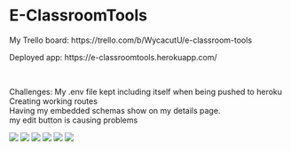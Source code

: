 # E-ClassroomTools
<p>My Trello board: https://trello.com/b/WycacutU/e-classroom-tools </p>
<p>Deployed app: https://e-classroomtools.herokuapp.com/ </p>
<br>
<p>Challenges: My .env file kept including itself when being pushed to heroku <br>
Creating working routes<br>
Having my embedded schemas show on my details page.<br>
my edit button is causing problems</p>

![](https://i.imgur.com/OFcKcou.jpg)
![](https://i.imgur.com/WwcSVDw.jpg)
![](https://i.imgur.com/AEw2mT5.jpg)
![](https://i.imgur.com/sBYrAEJ.jpg)
![](https://i.imgur.com/E15eAlw.jpg)
![](https://i.imgur.com/doTgWrp.jpg)
